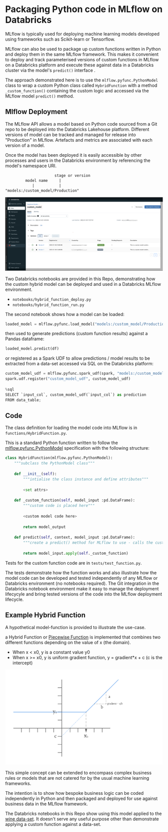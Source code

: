 # Packaging Python code in MLflow on Databricks

MLflow is typically used for deploying machine learning models developed using frameworks such as Scikit-learn or Tensorflow.  
  
MLflow can also be used to package up custom functions written in Python and deploy them in the same MLflow framework.
This makes it convenient to deploy and track parameterised versions of custom functions in MLflow on a Databricks platform and execute these against data in a Databricks cluster via the model's `predict()` interface .  

The approach demonstrated here is to use the `mlflow.pyfunc.PythonModel` class to wrap a custom Python class called `HybridFunction` with a method `_custom_function()` containing the custom logic and accessed via the MLflow model `predict()` method.


## Mlflow Deployment

The MLflow API allows a model based on Python code sourced from a Git repo to be deployed into the Databricks Lakehouse platform. 
Different versions of model can be tracked and managed for release into "Production" in MLflow. 
Artefacts and metrics are associated with each version of a model.

Once the model has been deployed it is easily accessible by other processes and users in the Databricks environment by referencing the model's namespace URI.

```
                      stage or version
         model name     |
            |           |
"models:/custom_model/Production"
```

![mlflow](./doc/mlflow_model_registry.png "MLflow model registry")

Two Databricks notebooks are provided in this Repo, demonstrating how the custom hybrid model can be deployed and used in a Databricks MLflow environment.

+ `notebooks/hybrid_function_deploy.py`  
+ `notebooks/hybrid_function_run.py`  

The second notebook shows how a model can be loaded:
```python
loaded_model = mlflow.pyfunc.load_model("models:/custom_model/Production")
```
then used to generate predictions (custom function results) against a Pandas dataframe:
```python
loaded_model.predict(df)
```
or registered as a Spark UDF to allow predictions / model results to be extracted from a data-set accessed via SQL on the Databricks platform:
```python
custom_model_udf = mlflow.pyfunc.spark_udf(spark, "models:/custom_model/Production")
spark.udf.register("custom_model_udf", custom_model_udf)

%sql 
SELECT `input_col`, custom_model_udf(`input_col`) as prediction
FROM data_table;
```


## Code

The class definition for loading the model code into MLflow is in `functions/HybridFunction.py`.  

This is a standard Python function written to follow the [mlflow.pyfunc.PythonModel](https://mlflow.org/docs/latest/python_api/mlflow.pyfunc.html#mlflow.pyfunc.PythonModel) specification with the following structure:

```python
class HybridFunction(mlflow.pyfunc.PythonModel):
    """subclass the PythonModel class"""
    
    def __init__(self):
        """intialise the class instance and define attributes"""
        
        <set attrs>

    def _custom_function(self, model_input :pd.DataFrame):
        """custom code is placed here"""
        
        <custom model code here>
        
        return model_output

    def predict(self, context, model_input :pd.DataFrame):
        """create a predict() method for MLflow to use - calls the custom fn to get results"""
        
        return model_input.apply(self._custom_function)
```

Tests for the custom function code are in `tests/test_function.py`.  

The tests demonstrate how the function works and also illustrate how the model code can be developed and tested independently of any MLflow or Databricks environment (no notebooks required).  The Git integration in the Databricks notebook environment make it easy to manage the deployment lifecycyle and bring tested versions of the  code into the MLflow deployment lifecycle.



## Example Hybrid Function

A hypothetical model-function is provided to illustrate the use-case.

a Hybrid Function or [Piecewise Function](https://en.wikipedia.org/wiki/Piecewise) is implemented that combines two different functions depending on the value of x (the domain).  

+ When x < x0, y is a constant value y0
+ When x >= x0, y is uniform gradient function, y = gradient*x + c  (c is the intercept)

![hybrid function](./doc/HybridFunction.png "Hybrid Function")


This simple concept can be extended to encompass complex business rules or models that are not catered for by the usual machine learning frameworks.  
  
The intention is to show how bespoke business logic can be coded independently in Python and then packaged and deployed for use against business data in the MLflow framework.

The Databricks notebooks in this Repo show using this model applied to the [wine data-set](https://archive.ics.uci.edu/ml/datasets/wine).   It doesn't serve any useful purpose other than demonstrate applying a custom function against a data-set.


